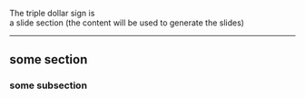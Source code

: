 
The triple dollar sign is  
a slide section (the content will be used to generate the slides)

---

## some section
### some subsection

